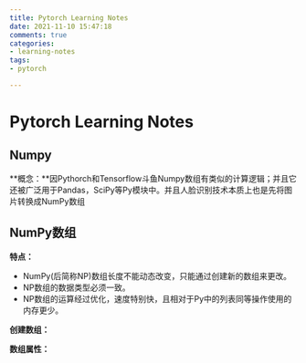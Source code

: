 ```yaml
---
title: Pytorch Learning Notes
date: 2021-11-10 15:47:18
comments: true
categories:
- learning-notes
tags:
- pytorch

---
```






# Pytorch Learning Notes

## Numpy

**概念：**因Pythorch和Tensorflow斗鱼Numpy数组有类似的计算逻辑；并且它还被广泛用于Pandas，SciPy等Py模块中。并且人脸识别技术本质上也是先将图片转换成NumPy数组

## NumPy数组

**特点：** 

- NumPy(后简称NP)数组长度不能动态改变，只能通过创建新的数组来更改。
- NP数组的数据类型必须一致。
- NP数组的运算经过优化，速度特别快，且相对于Py中的列表同等操作使用的内存更少。

**创建数组：**



**数组属性：** 

